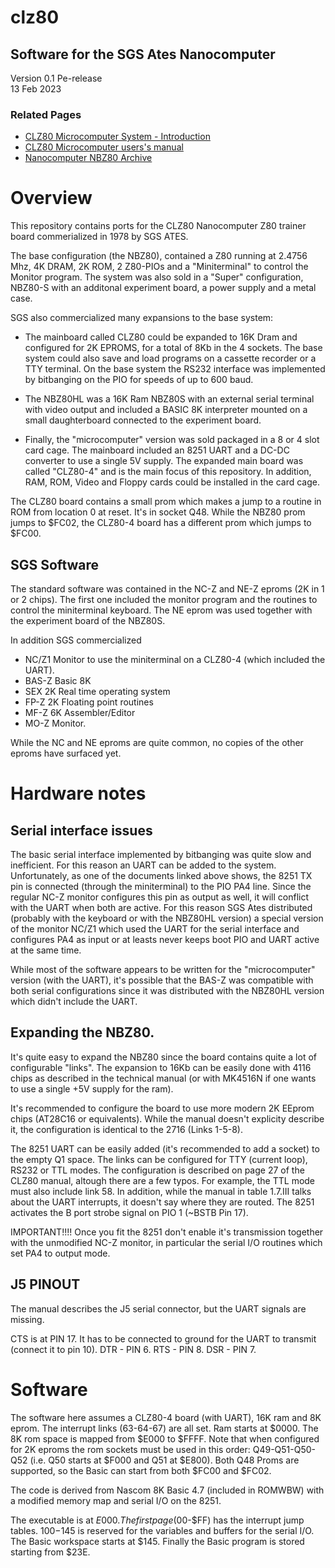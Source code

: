 # clz80

## Software for the SGS Ates Nanocomputer

Version 0.1  Pe-release  
13 Feb 2023

### Related Pages

-   [CLZ80 Microcomputer System - Introduction](https://drive.google.com/file/d/1IllsLbFTDK88EcuQzJ1aRzmlek3LI8XC/view)
-   [CLZ80 Microcomputer users's manual](https://archive.org/details/clz80)
-   [Nanocomputer NBZ80 Archive](https://forum.vcfed.org/index.php?threads/free-archive-for-all-the-single-board-computers-i-have-worked-on-over-the-years.1209293/)

# Overview

This repository contains ports for the CLZ80 Nanocomputer Z80 trainer board commerialized in 1978 by SGS ATES.

The base configuration (the NBZ80), contained a Z80 running at 2.4756 Mhz, 4K DRAM, 2K ROM, 2 Z80-PIOs and a "Miniterminal" to control the Monitor program. The system was also sold in a "Super" configuration, NBZ80-S with an additonal experiment board, a power supply and a metal case. 

SGS also commercialized many expansions to the base system:

- The mainboard called CLZ80 could be expanded to 16K Dram and configured for 2K EPROMS, for a total of 8Kb in the 4 sockets.
The base system could also save and load programs on a cassette recorder or a TTY terminal. On the base system the RS232 interface was implemented by bitbanging on the PIO for speeds of up to 600 baud.

- The NBZ80HL was a 16K Ram NBZ80S with an external serial terminal with video output and included a BASIC 8K interpreter mounted on a small daughterboard connected to the experiment board.

- Finally, the "microcomputer" version was sold packaged in a 8 or 4 slot card cage. The mainboard included an 8251 UART and a DC-DC converter to use a single 5V supply. The expanded main board was called "CLZ80-4" and is the main focus of this repository. In addition, RAM, ROM, Video and Floppy cards could be installed in the card cage. 

The CLZ80 board contains a small prom which makes a jump to a routine in ROM from location 0 at reset. It's in socket Q48. While the NBZ80 prom jumps to $FC02, the CLZ80-4 board has a different prom which jumps to $FC00.

## SGS Software

The standard software was contained in the NC-Z and NE-Z eproms (2K in 1 or 2 chips). The first one included the monitor program and the routines to control the miniterminal keyboard. The NE eprom was used together with the experiment board of the NBZ80S.

In addition SGS commercialized

- NC/Z1 Monitor to use the miniterminal on a CLZ80-4 (which included the UART).
- BAS-Z Basic 8K
- SEX 2K Real time operating system
- FP-Z 2K Floating point routines
- MF-Z 6K Assembler/Editor
- MO-Z Monitor.

While the NC and NE eproms are quite common, no copies of the other eproms have surfaced yet. 

# Hardware notes

## Serial interface issues

The basic serial interface implemented by bitbanging was quite slow and inefficient. For this reason an UART can be added to the system. Unfortunately, as one of the documents linked above shows, the 8251 TX pin is connected (through the miniterminal) to the PIO PA4 line. Since the regular NC-Z monitor configures this pin as output as well, it will conflict with the UART when both are active. For this reason SGS Ates distributed (probably with the keyboard or with the NBZ80HL version) a special version of the monitor NC/Z1 which used the UART for the serial interface and configures PA4 as input or at leasts never keeps boot PIO and UART active at the same time. 

While most of the software appears to be written for the "microcomputer" version (with the UART), it's possible that the BAS-Z was compatible with both serial configurations since it was distributed with the NBZ80HL version which didn't include the UART.

## Expanding the NBZ80.

It's quite easy to expand the NBZ80 since the board contains quite a lot of configurable "links". The expansion to 16Kb can be easily done with 4116 chips as described in the technical manual (or with MK4516N if one wants to use a single +5V supply for the ram).

It's recommended to configure the board to use more modern 2K EEprom chips (AT28C16 or equivalents). While the manual doesn't explicity describe it, the configuration is identical to the 2716 (Links 1-5-8).

The 8251 UART can be easily added (it's recommended to add a socket) to the empty Q1 space. The links can be configured for TTY (current loop), RS232 or TTL modes. The configuration is described on page 27 of the CLZ80 manual, altough there are a few typos. For example, the TTL mode must also include link 58. In addition, while the manual in table 1.7.III talks about the UART interrupts, it doesn't say where they are routed. The 8251 activates the B port strobe signal on PIO 1 (~BSTB Pin 17).

IMPORTANT!!!! Once you fit the 8251 don't enable it's transmission together with the unmodified NC-Z monitor, in particular the serial I/O routines which set PA4 to output mode.

## J5 PINOUT

The manual describes the J5 serial connector, but the UART signals are missing.

CTS is at PIN 17. It has to be connected to ground for the UART to transmit (connect it to pin 10).
DTR - PIN 6.
RTS - PIN 8.
DSR - PIN 7.

# Software

The software here assumes a CLZ80-4 board (with UART), 16K ram and 8K eprom. The interrupt links (63-64-67) are all set. Ram starts at $0000. The 8K rom space is mapped from $E000 to $FFFF. Note that when configured for 2K eproms the rom sockets must be used in this order: Q49-Q51-Q50-Q52 (i.e. Q50 starts at $F000 and Q51 at $E800). Both Q48 Proms are supported, so the Basic can start from both $FC00 and $FC02.

The code is derived from Nascom 8K Basic 4.7 (included in ROMWBW) with a modified memory map and serial I/O on the 8251.

The executable is at $E000. The first page ($00-$FF) has the interrupt jump tables. $100-$145 is reserved for the variables and buffers for the serial I/O. The Basic workspace starts at $145. Finally the Basic program is stored starting from $23E.







